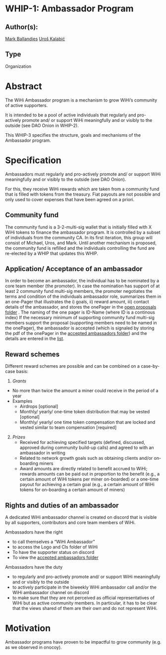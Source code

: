 # WHIP-1: Ambassador Program

## Author(s):

[Mark Ballandies]()
[Uroš Kalabić]()

## Type

Organization

# Abstract 

The WiHi Ambassador program is a mechanism to grow WiHi’s community of active supporters.  

It is intended to be a pool of active individuals that regularly and pro-actively promote and/ or support WiHi meaningfully and or visibly to the outside (see DAO Onion in WHIP-2). 

This WHIP-3 specifies the structure, goals and mechanisms of the Ambassador program.

# Specification 

Ambassadors must regularly and pro-actively promote and/ or support WiHi meaningfully and or visibly to the outside (see DAO Onion). 

For this, they receive WiHi rewards which are taken from a community fund that is filled with tokens from the treasury. Fiat payouts are not possible and only used to cover expenses that have been agreed on a priori.

## Community fund

The community fund is a 3-2-multi-sig wallet that is initially filled with X WiHi tokens to finance the ambassador program. It is controlled by a subset of individuals from the community CA. In its first iteration, this group will consist of Michael, Uros, and Mark.
Until another mechanism is proposed, the community fund is refilled and the individuals controlling the fund are re-elected by a WHIP that updates this WHIP.

## Application/ Acceptance of an ambassador

In order to become an ambassador, the individual has to be nominated by a core team member (the promoter). In case the nomination has support of at least 2
community fund multi-sig members, the promoter negotiates the terms and condition of the individuals ambassador role, summarizes
them in an one-Pager that illustrates the i) goals, ii) reward amount, iii) contact details of the ambassador, and stores the
onePager in the [open proposals folder](https://drive.google.com/drive/folders/164We6FinxvUBoI_dF00Kz2rw7c5gsyqf?usp=sharing) . The naming of the one pager is ID-Name (where ID
is a continous index)
If the necessary minimum of supporting community fund multi-sig members support the proposal (supporting members need to be
named in the onePager), the ambassador is accepted (which is signaled by storing the pdf of the onePager in the [accepted ambassadors folder](https://drive.google.com/drive/folders/1s_nJuHrl7OtXMpqe-kM3KV9S9jRflCJO?usp=sharing)) and the details are entered in the 
[list](https://docs.google.com/spreadsheets/d/1qgRbz1v1Pr6EUpWY8iiX_MVQecFiP1KW0tm6C4wx-l8/edit?usp=sharing). 

## Reward schemes

Different reward schemes are possible and can be combined on a case-by-case basis:

1. *Grants*
- No more than twice the amount a miner could receive in the period of a year
- Examples
    - Airdrops [optional]
    - Monthly/ yearly/ one-time token distribution that may be vested [optional]
    - Monthly/ yearly/ one time token compensation that are locked and vested similar to team compensation [required]
2. *Prizes*
    - Received for achieving specified targets (defined, discussed, approved during community build-up calls) and agreed to with an ambassador in writing
    - Related to network growth goals such as obtaining clients and/or on-boarding miners
    - Award amounts are directly related to benefit accrued to WiHi; rewards amounts can be paid out in proportion to the benefit (e.g., a certain amount of WiHi tokens per miner on-boarded) or a one-time payout for achieving a certain goal (e.g., a certain amount of WiHi tokens for on-boarding a certain amount of miners)

## Rights and duties of an ambassador

A dedicated WiHi ambassador channel is created on discord that is visible by all supporters, contributors and core team members of WiHi.

Ambassadors have the right 
- to call themselves a “WiHi Ambassador”
- to access the Logo and CIs folder of WiHi
- To have the supporter status on discord
- To view the [accepted ambassadors folder](https://drive.google.com/drive/folders/1s_nJuHrl7OtXMpqe-kM3KV9S9jRflCJO?usp=sharing)  

Ambassadors have the duty
- to regularly and pro-actively promote and/ or support WiHi meaningfully and or visibly to the outside
- to actively participate in the biweekly WiHi ambassador call and/or the WiHi ambassador channel on discord
- to make sure that they are not perceived as official representatives of WiHi but as active community members. In particular, it has to be clear that the views shared of them are their own and do not represent WiHi.



# Motivation

Ambassador programs have proven to be impactful to grow community (e.g. as we observed in onocoy).



